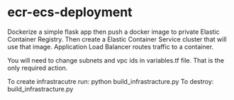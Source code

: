 # ecr-ecs-deployment

Dockerize a simple flask app then push a docker image to private Elastic Container Registry. Then create a Elastic Container Service cluster that will use that image. Application Load Balancer routes traffic to a container.

You will need to change subnets and vpc ids in variables.tf file. That is the only required action.

To create infrastracutre run: python build_infrastracture.py
To destroy: build_infrastracture.py

